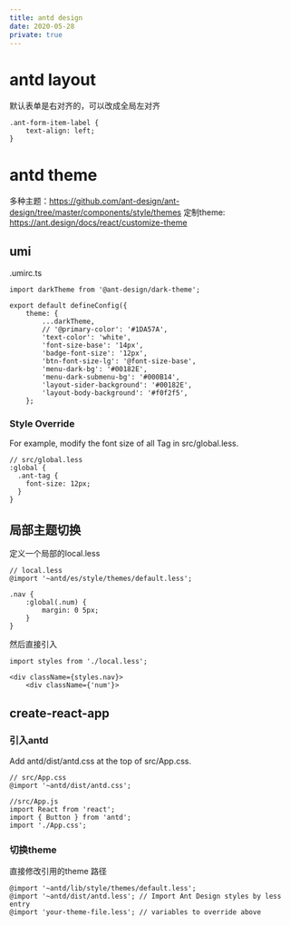 ```yaml
---
title: antd design
date: 2020-05-28
private: true
---
```

# antd layout
默认表单是右对齐的，可以改成全局左对齐

    .ant-form-item-label {
        text-align: left;
    }

# antd theme
多种主题：https://github.com/ant-design/ant-design/tree/master/components/style/themes
定制theme: https://ant.design/docs/react/customize-theme

## umi
.umirc.ts

    import darkTheme from '@ant-design/dark-theme';

    export default defineConfig({
        theme: {
            ...darkTheme,
            // '@primary-color': '#1DA57A',
            'text-color': 'white',
            'font-size-base': '14px',
            'badge-font-size': '12px',
            'btn-font-size-lg': '@font-size-base',
            'menu-dark-bg': '#00182E',
            'menu-dark-submenu-bg': '#000B14',
            'layout-sider-background': '#00182E',
            'layout-body-background': '#f0f2f5',
        };

### Style Override
For example, modify the font size of all Tag in src/global.less.

    // src/global.less
    :global {
      .ant-tag {
        font-size: 12px;
      }
    }

## 局部主题切换
定义一个局部的local.less

    // local.less
    @import '~antd/es/style/themes/default.less';

    .nav {
        :global(.num) {
            margin: 0 5px;
        }
    }

然后直接引入

    import styles from './local.less';

    <div className={styles.nav}>    
        <div className={'num'}>    


## create-react-app
### 引入antd
Add antd/dist/antd.css at the top of src/App.css.

    // src/App.css
    @import '~antd/dist/antd.css';

    //src/App.js
    import React from 'react';
    import { Button } from 'antd';
    import './App.css';

### 切换theme
直接修改引用的theme 路径

    @import '~antd/lib/style/themes/default.less';
    @import '~antd/dist/antd.less'; // Import Ant Design styles by less entry
    @import 'your-theme-file.less'; // variables to override above

